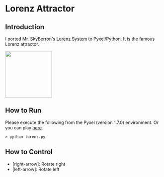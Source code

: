 # Lorenz Attractor

## Introduction

I ported Mr. SkyBerron's [Lorenz System](https://twitter.com/SkyBerron/status/1586638426887098371) to Pyxel/Python. 
It is the famous Lorenz attractor.

<img src="https://github.com/jay-kumogata/FractalArts/blob/main/pyxel/lorenz/screenshots/lorenz01.gif" width="150"> 

## How to Run

Please execute the following from the Pyxel (version 1.7.0) environment.
Or you can play [here](https://kitao.github.io/pyxel/wasm/launcher/?run=jay-kumogata.FractalArts.pyxel.lorenz.lorenz&packages=numpy).

	> python lorenz.py
	
## How to Control

- [right-arrow]: Rotate right
- [left-arrow]: Rotate left
